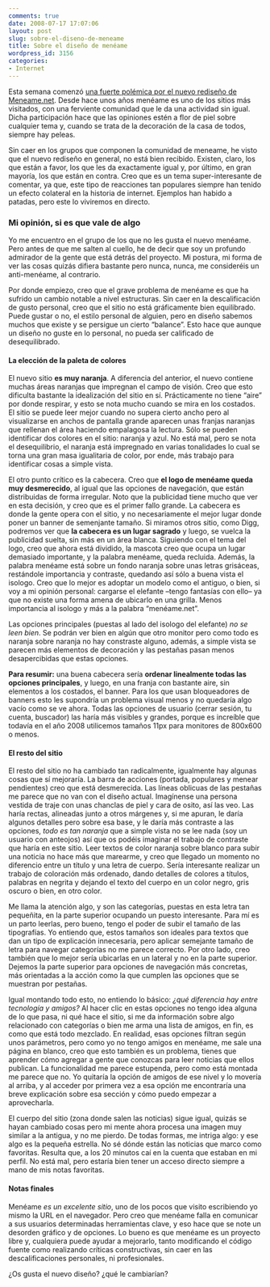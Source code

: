 ```yaml
---
comments: true
date: 2008-07-17 17:07:06
layout: post
slug: sobre-el-diseno-de-meneame
title: Sobre el diseño de menéame
wordpress_id: 3156
categories:
- Internet
---
```


Esta semana comenzó [una fuerte polémica por el nuevo rediseño de Meneame.net](http://meneame.net/story/meneame-deberia-poner-mas-esmero-diseno-interfaz/). Desde hace unos años menéame es uno de los sitios más visitados, con una ferviente comunidad que le da una actividad sin igual. Dicha participación hace que las opiniones estén a flor de piel sobre cualquier tema y, cuando se trata de la decoración de la casa de todos, siempre hay peleas.





Sin caer en los grupos que componen la comunidad de meneame, he visto que el nuevo rediseño en general, no está bien recibido. Existen, claro, los que están a favor, los que les da exactamente igual y, por último, en gran mayoría, los que están en contra. Creo que es un tema super-interesante de comentar, ya que, este tipo de reacciones tan populares siempre han tenido un efecto colateral en la historia de internet. Ejemplos han habido a patadas, pero este lo viviremos en directo.


<!-- more -->



### Mi opinión, si es que vale de algo





Yo me encuentro en el grupo de los que no les gusta el nuevo menéame. Pero antes de que me salten al cuello, he de decir que soy un profundo admirador de la gente que está detrás del proyecto. Mi postura, mi forma de ver las cosas quizás difiera bastante pero nunca, nunca, me consideréis un anti-menéame, al contrario.





Por donde empiezo, creo que el grave problema de menéame es que ha sufrido un cambio notable a nivel estructuras. Sin caer en la descalificación de gusto personal, creo que el sitio no está gráficamente bien equilibrado. Puede gustar o no, el estilo personal de alguien, pero en diseño sabemos muchos que existe y se persigue un cierto “balance”. Esto hace que aunque un diseño no guste en lo personal, no pueda ser calificado de desequilibrado.





#### La elección de la paleta de colores





El nuevo sitio **es muy naranja**. A diferencia del anterior, el nuevo contiene muchas áreas naranjas que impregnan el campo de visión. Creo que esto dificulta bastante la idealización del sitio en sí. Prácticamente no tiene “aire” por donde respirar, y esto se nota mucho cuando se mira en los costados. El sitio se puede leer mejor cuando no supera cierto ancho pero al visualizarse en anchos de pantalla grande aparecen unas franjas naranjas que rellenan el área haciendo empalagosa la lectura. Sólo se pueden identificar dos colores en el sitio: naranja y azul. No está mal, pero se nota el desequilibrio, el naranja está impregnado en varias tonalidades lo cual se torna una gran masa igualitaria de color, por ende, más trabajo para identificar cosas a simple vista.





El otro punto crítico es la cabecera. Creo que **el logo de menéame queda muy desmerecido**, al igual que las opciones de navegación, que están distribuidas de forma irregular. Noto que la publicidad tiene mucho que ver en esta decisión, y creo que es el primer fallo grande. La cabecera es donde la gente opera con el sitio, y no necesariamente el mejor lugar donde poner un banner de semenjante tamaño. Si miramos otros sitio, como Digg, podremos ver que **la cabecera es un lugar sagrado** y luego, se vuelca la publicidad suelta, sin más en un área blanca. Siguiendo con el tema del logo, creo que ahora está dividido, la mascota creo que ocupa un lugar demasiado importante, y la palabra menéame, queda recluida. Además, la palabra menéame está sobre un fondo naranja sobre unas letras grisáceas, restándole importancia y contraste, quedando así sólo a buena vista el isologo. Creo que lo mejor es adoptar un modelo como el antiguo, o bien, si voy a mi opinión personal: cargarse el elefante –tengo fantasías con ello– ya que no existe una forma amena de ubicarlo en una grilla. Menos importancia al isologo y más a la palabra “menéame.net”.





Las opciones principales (puestas al lado del isologo del elefante) _no se leen bien_. Se podrán ver bien en algún que otro monitor pero como todo es naranja sobre naranja no hay constraste alguno, además, a simple vista se parecen más elementos de decoración y las pestañas pasan menos desapercibidas que estas opciones.





**Para resumir:** una buena cabecera sería **ordenar linealmente todas las opciones principales**, y luego, en una franja con bastante aire, sin elementos a los costados, el banner. Para los que usan bloqueadores de banners esto les supondría un problema visual menos y no quedaría algo vacío como se ve ahora. Todas las opciones de usuario (cerrar sesión, tu cuenta, buscador) las haría más visibles y grandes, porque es increíble que todavía en el año 2008 utilicemos tamaños 11px para monitores de 800x600 o menos.





#### El resto del sitio





El resto del sitio no ha cambiado tan radicalmente, igualmente hay algunas cosas que sí mejoraría. La barra de acciones (portada, populares y menear pendientes) creo que está desmerecida. Las líneas oblicuas de las pestañas me parece que no van con el diseño actual. Imagínense una persona vestida de traje con unas chanclas de piel y cara de osito, así las veo. Las haría rectas, alineadas junto a otros márgenes y, si me apuran, le daría algunos detalles pero sobre esa base, y le daría más contraste a las opciones, _todo es tan naranja_ que a simple vista no se lee nada (soy un usuario con anteojos) así que os podéis imaginar el trabajo de contraste que haría en este sitio. Leer textos de color naranja sobre blanco para subir una noticia no hace más que marearme, y creo que llegado un momento no diferencio entre un título y una letra de cuerpo. Sería interesante realizar un trabajo de coloración más ordenado, dando detalles de colores a títulos, palabras en negrita y dejando el texto del cuerpo en un color negro, gris oscuro o bien, en otro color.





Me llama la atención algo, y son las categorías, puestas en esta letra tan pequeñita, en la parte superior ocupando un puesto interesante. Para mí es un parto leerlas, pero bueno, tengo el poder de subir el tamaño de las tipografías. Yo entiendo que, estos tamaños son ideales para textos que dan un tipo de explicación innecesaria, pero aplicar semejante tamaño de letra para navegar categorías no me parece correcto. Por otro lado, creo también que lo mejor sería ubicarlas en un lateral y no en la parte superior. Dejemos la parte superior para opciones de navegación más concretas, más orientadas a la acción como la que cumplen las opciones que se muestran por pestañas.





Igual montando todo esto, no entiendo lo básico: _¿qué diferencia hay entre tecnología y amigos?_ Al hacer clic en estas opciones no tengo idea alguna de lo que pasa, ni qué hace el sitio, si me da información sobre algo relacionado con categorías o bien me arma una lista de amigos, en fin, es como que está todo mezclado. En realidad, esas opciones filtran según unos parámetros, pero como yo no tengo amigos en menéame, me sale una página en blanco, creo que esto también es un problema, tienes que aprender cómo agregar a gente que conozcas para leer noticias que ellos publican. La funcionalidad me parece estupenda, pero como está montada me parece que no. Yo quitaría la opción de amigos de ese nivel y lo movería al arriba, y al acceder por primera vez a esa opción me encontraría una breve explicación sobre esa sección y cómo puedo empezar a aprovecharla.





El cuerpo del sitio (zona donde salen las noticias) sigue igual, quizás se hayan cambiado cosas pero mi mente ahora procesa una imagen muy similar a la antigua, y no me pierdo. De todas formas, me intriga algo: y ese algo es la pequeña estrella. No sé dónde están las noticias que marco como favoritas. Resulta que, a los 20 minutos caí en la cuenta que estaban en mi perfil. No está mal, pero estaría bien tener un acceso directo siempre a mano de mis notas favoritas.





#### Notas finales





Menéame _es un excelente sitio_, uno de los pocos que visito escribiendo yo mismo la URL en el navegador. Pero creo que menéame falla en comunicar a sus usuarios determinadas herramientas clave, y eso hace que se note un desorden gráfico y de opciones. Lo bueno es que menéame es un proyecto libre y, cualquiera puede ayudar a mejorarlo, tanto modificando el código fuente como realizando críticas constructivas, sin caer en las descalificaciones personales, ni profesionales.





¿Os gusta el nuevo diseño? ¿qué le cambiarían?





